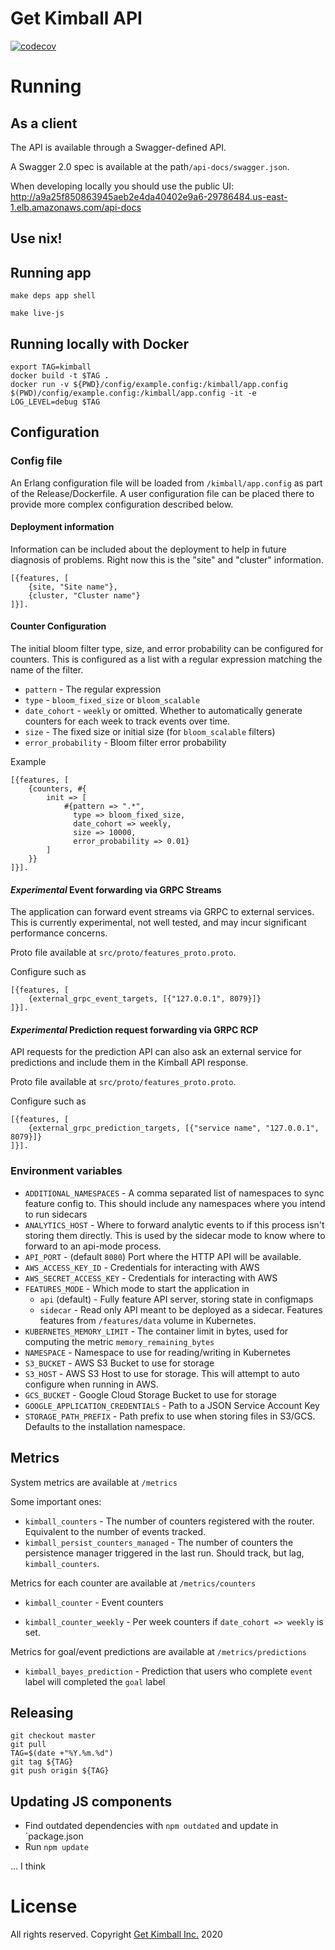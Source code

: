# Get Kimball API

[![codecov](https://codecov.io/gh/getkimball/api/branch/trunk/graph/badge.svg?token=gVDJrLnoUY)](https://codecov.io/gh/getkimball/api)

# Running

## As a client

The API is available through a Swagger-defined API.

A Swagger 2.0 spec is available at the path`/api-docs/swagger.json`.

When developing locally you should use the public UI: http://a9a25f850863945aeb2e4da40402e9a6-29786484.us-east-1.elb.amazonaws.com/api-docs

## Use nix!

## Running app

```
make deps app shell
```

```
make live-js
```

## Running locally with Docker

```
export TAG=kimball
docker build -t $TAG .
docker run -v ${PWD}/config/example.config:/kimball/app.config $(PWD)/config/example.config:/kimball/app.config -it -e LOG_LEVEL=debug $TAG
```

## Configuration

### Config file

An Erlang configuration file will be loaded from `/kimball/app.config` as part of the Release/Dockerfile. A user configuration file can be placed there to provide more complex configuration described below.

#### Deployment information

Information can be included about the deployment to help in future diagnosis of
problems. Right now this is the "site" and "cluster" information.

```
[{features, [
    {site, "Site name"},
    {cluster, "Cluster name"}
]}].
```

#### Counter Configuration

The initial bloom filter type, size, and error probability can be configured for counters. This is configured as a list with a regular expression matching the name of the filter.

* `pattern` - The regular expression
* `type` - `bloom_fixed_size` or `bloom_scalable`
* `date_cohort` - `weekly` or omitted. Whether to automatically generate counters for each week to track events over time.
* `size` - The fixed size or initial size (for `bloom_scalable` filters)
* `error_probability` - Bloom filter error probability

Example

```
[{features, [
    {counters, #{
        init => [
            #{pattern => ".*",
              type => bloom_fixed_size,
              date_cohort => weekly,
              size => 10000,
              error_probability => 0.01}
        ]
    }}
]}].
```

#### *Experimental* Event forwarding via GRPC Streams

The application can forward event streams via GRPC to external services. This is currently experimental, not well tested, and may incur significant performance concerns.

Proto file available at `src/proto/features_proto.proto`.

Configure such as

```
[{features, [
    {external_grpc_event_targets, [{"127.0.0.1", 8079}]}
]}].
```

#### *Experimental* Prediction request forwarding via GRPC RCP

API requests for the prediction API can also ask an external service for predictions and include them in the Kimball API response.

Proto file available at `src/proto/features_proto.proto`.

Configure such as

```
[{features, [
    {external_grpc_prediction_targets, [{"service name", "127.0.0.1", 8079}]}
]}].
```

### Environment variables

* `ADDITIONAL_NAMESPACES` - A comma separated list of namespaces to sync feature config to. This should include any namespaces where you intend to run sidecars
* `ANALYTICS_HOST` - Where to forward analytic events to if this process isn't storing them directly. This is used by the sidecar mode to know where to forward to an api-mode process.
* `API_PORT` - (default `8080`) Port where the HTTP API will be available.
* `AWS_ACCESS_KEY_ID` - Credentials for interacting with AWS
* `AWS_SECRET_ACCESS_KEY` - Credentials for interacting with AWS
* `FEATURES_MODE` - Which mode to start the application in
    * `api` (default) - Fully feature API server, storing state in configmaps
    * `sidecar` - Read only API meant to be deployed as a sidecar. Features features from `/features/data` volume in Kubernetes.
* `KUBERNETES_MEMORY_LIMIT` - The container limit in bytes, used for computing the metric `memory_remaining_bytes`
* `NAMESPACE` - Namespace to use for reading/writing in Kubernetes
* `S3_BUCKET` - AWS S3 Bucket to use for storage
* `S3_HOST` - AWS S3 Host to use for storage. This will attempt to auto configure when running in AWS.
* `GCS_BUCKET` - Google Cloud Storage Bucket to use for storage
* `GOOGLE_APPLICATION_CREDENTIALS` - Path to a JSON Service Account Key
* `STORAGE_PATH_PREFIX` - Path prefix to use when storing files in S3/GCS. Defaults to the installation namespace.

## Metrics

System metrics are available at `/metrics`

Some important ones:

* `kimball_counters` - The number of counters registered with the router. Equivalent to the number of events tracked.
* `kimball_persist_counters_managed` - The number of counters the persistence manager triggered in the last run. Should track, but lag, `kimball_counters`.

Metrics for each counter are available at `/metrics/counters`

* `kimball_counter` - Event counters

* `kimball_counter_weekly` - Per week counters if `date_cohort => weekly` is set.

Metrics for goal/event predictions are available at `/metrics/predictions`

* `kimball_bayes_prediction` - Prediction that users who complete `event` label will completed the `goal` label

## Releasing

```
git checkout master
git pull
TAG=$(date +"%Y.%m.%d")
git tag ${TAG}
git push origin ${TAG}
```

## Updating JS components

* Find outdated dependencies with `npm outdated` and update in `package.json
* Run `npm update`

... I think

# License

All rights reserved. Copyright [Get Kimball Inc.](https://getkimball.com) 2020
